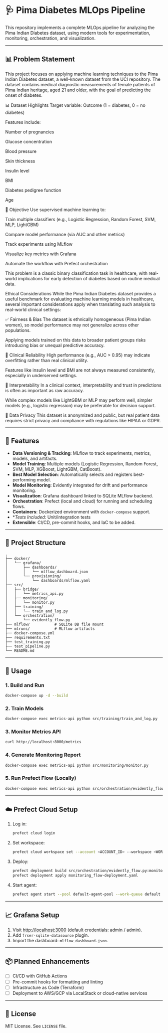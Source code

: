 # 🩺 Pima Diabetes MLOps Pipeline

This repository implements a complete MLOps pipeline for analyzing the Pima Indian Diabetes dataset, using modern tools for experimentation, monitoring, orchestration, and visualization.

---

## 📊 Problem Statement

This project focuses on applying machine learning techniques to the Pima Indian Diabetes dataset, a well-known dataset from the UCI repository. The dataset contains medical diagnostic measurements of female patients of Pima Indian heritage, aged 21 and older, with the goal of predicting the onset of diabetes.

📊 Dataset Highlights
Target variable: Outcome (1 = diabetes, 0 = no diabetes)

Features include:

Number of pregnancies

Glucose concentration

Blood pressure

Skin thickness

Insulin level

BMI

Diabetes pedigree function

Age

🎯 Objective
Use supervised machine learning to:

Train multiple classifiers (e.g., Logistic Regression, Random Forest, SVM, MLP, LightGBM)

Compare model performance (via AUC and other metrics)

Track experiments using MLflow

Visualize key metrics with Grafana

Automate the workflow with Prefect orchestration

This problem is a classic binary classification task in healthcare, with real-world implications for early detection of diabetes based on routine medical data.

Ethical Considerations
While the Pima Indian Diabetes dataset provides a useful benchmark for evaluating machine learning models in healthcare, several important considerations apply when translating such analysis to real-world clinical settings:

✅ Fairness & Bias
The dataset is ethnically homogeneous (Pima Indian women), so model performance may not generalize across other populations.

Applying models trained on this data to broader patient groups risks introducing bias or unequal predictive accuracy.

🧪 Clinical Reliability
High performance (e.g., AUC > 0.95) may indicate overfitting rather than real clinical utility.

Features like insulin level and BMI are not always measured consistently, especially in underserved settings.

🔁 Interpretability
In a clinical context, interpretability and trust in predictions is often as important as raw accuracy.

While complex models like LightGBM or MLP may perform well, simpler models (e.g., logistic regression) may be preferable for decision support.

🧷 Data Privacy
This dataset is anonymized and public, but real patient data requires strict privacy and compliance with regulations like HIPAA or GDPR.


---

## 🚀 Features

- **Data Versioning & Tracking**: MLflow to track experiments, metrics, models, and artifacts.
- **Model Training**: Multiple models (Logistic Regression, Random Forest, SVM, MLP, XGBoost, LightGBM, CatBoost).
- **Best Model Selection**: Automatically selects and registers best-performing model.
- **Model Monitoring**: Evidently integrated for drift and performance monitoring.
- **Visualization**: Grafana dashboard linked to SQLite MLflow backend.
- **Orchestration**: Prefect (local and cloud) for running and scheduling flows.
- **Containers**: Dockerized environment with `docker-compose` support.
- **Tests Included*: Unit/integration tests
- **Extensible**: CI/CD, pre-commit hooks, and IaC to be added.

---

## 🧱 Project Structure

```
.
├── docker/
│   └── grafana/
│       ├── dashboards/
│       │   └── mlflow_dashboard.json
│       └── provisioning/
│           └── dashboards/mlflow.yaml
├── src/
│   ├── bridge/
│   │   └── metrics_api.py
│   ├── monitoring/
│   │   └── monitor.py
│   ├── training/
│   │   └── train_and_log.py
│   └── orchestration/
│       └── evidently_flow.py
├── mlflow/           # SQLite DB file mount
├── mlruns/           # MLflow artifacts
├── docker-compose.yml
├── requirements.txt
├── test_training.py
├── test_pipeline.py
└── README.md
```

---

## 🐳 Usage

### 1. Build and Run

```bash
docker-compose up -d --build
```

### 2. Train Models

```bash
docker-compose exec metrics-api python src/training/train_and_log.py
```

### 3. Monitor Metrics API

```bash
curl http://localhost:8000/metrics
```

### 4. Generate Monitoring Report

```bash
docker-compose exec metrics-api python src/monitoring/monitor.py
```

### 5. Run Prefect Flow (Locally)

```bash
docker-compose exec metrics-api python src/orchestration/evidently_flow.py
```

---

## ☁️ Prefect Cloud Setup

1. Log in:
   ```bash
   prefect cloud login
   ```

2. Set workspace:
   ```bash
   prefect cloud workspace set --account <ACCOUNT_ID> --workspace <WORKSPACE_ID>
   ```

3. Deploy:
   ```bash
   prefect deployment build src/orchestration/evidently_flow.py:monitoring_flow --name "Evidently Monitoring" --work-queue default
   prefect deployment apply monitoring_flow-deployment.yaml
   ```

4. Start agent:
   ```bash
   prefect agent start --pool default-agent-pool --work-queue default
   ```

---

## 📈 Grafana Setup

1. Visit [http://localhost:3000](http://localhost:3000) (default credentials: admin / admin).
2. Add `frser-sqlite-datasource` plugin.
3. Import the dashboard: `mlflow_dashboard.json`.

---

## 📦 Planned Enhancements

- [ ] CI/CD with GitHub Actions
- [ ] Pre-commit hooks for formatting and linting
- [ ] Infrastructure as Code (Terraform)
- [ ] Deployment to AWS/GCP via LocalStack or cloud-native services

---

## 📜 License

MIT License. See `LICENSE` file.
